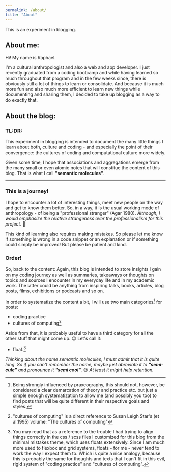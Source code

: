 ```yaml
---
permalink: /about/
title: "About"
---
```


This is an experiment in blogging.
## About me:
Hi! My name is Raphael.

I'm a cultural anthropologist and also a web and app developer. I just recently graduated from a coding bootcamp and while having learned so much throughout that program and in the few weeks since, there is obviously still a lot of things to learn or consolidate.
And because it is much more fun and also much more efficient to learn new things while documenting and sharing them, I decided to take up blogging as a way to do exactly that. 

## About the blog:
### TL:DR:

This experiment in blogging is intended to document the many little things I learn about both, culture and coding - and especially the point of their convergence: the cultures of coding and computational culture more widely.

Given some time, I hope that associations and aggregations emerge from the many small or even atomic notes that will constitue the content of this blog. That is what I call **"semantic molecules"**.

----

### This is a journey!

I hope to encounter a lot of interesting things, meet new people on the way and get to know them better. So, in a way, it is the usual working mode of anthropology - of being a "professional stranger" (Agar 1980). 
*Although, I would emphasize the relative strangeness over the professionalism for this project.* :slightly_smiling_face:	

This kind of learning also requires making mistakes. So please let me know if something is wrong in a code snippet or an explanation or if something could simply be improved! But please be patient and kind.

### Order!

So, back to the content: Again, this blog is intended to store insights I gain on my coding journey as well as summaries, takeaways or thoughts on topics and sources I encounter in my everyday life and in my academic work. The latter could be anything from inspiring talks, books, articles, blog posts, films, exhibitions or podcasts and so on.

In order to systematize the content a bit, I will use two main categories[^fn1] for posts:
* coding practice
* cultures of computing[^fn2]

Aside from that, it is probably useful to have a third category for all the other stuff that might come up. :wink: Let's call it:
* float.[^fn3]

*Thinking about the name semantic molecules, I must admit that it is quite long. So if you can't remember the name, maybe just abreviate it to **"semi-cule"** and pronounce it **"semi cool"**.* :wink: *At least it might help retention.*

[^fn1]: Being strongly influenced by praxeography, this should not, however, be considered a clear demarcation of theory and practice etc. but just a simple enough systematization to allow me (and possibly you too) to find posts that will be quite different in their respective goals and styles.

[^fn2]: "cultures of computing" is a direct reference to Susan Leigh Star's (et al.1995) volume: "The cultures of computing"

[^fn3]: You may read that as a reference to the trouble I had trying to align things correctly in the css / scss files I customized for this blog from the minimal mistakes theme, which uses floats extensively. Since I am much more used to flexbox and grid systems, floats - for me - never tend to work the way I expect them to. Which is quite a nice analogy, because this is probably the same for thoughts and texts that I can't fit in this evil, rigid system of "coding practice" and "cultures of computing".